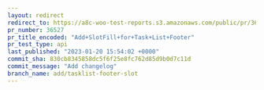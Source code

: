 ```yaml
---
layout: redirect
redirect_to: https://a8c-woo-test-reports.s3.amazonaws.com/public/pr/36527/api/index.html
pr_number: 36527
pr_title_encoded: "Add+SlotFill+for+Task+List+Footer"
pr_test_type: api
last_published: "2023-01-20 15:54:02 +0000"
commit_sha: 830cb8345858dc5f6f25e8fc762d85d9b0d7c11d
commit_message: "Add changelog"
branch_name: add/tasklist-footer-slot
---
```

